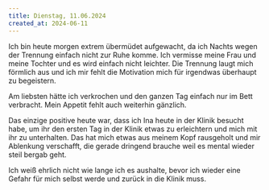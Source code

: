 ```yaml
---
title: Dienstag, 11.06.2024
created_at: 2024-06-11
---
```


Ich bin heute morgen extrem übermüdet aufgewacht, da ich Nachts wegen der Trennung einfach nicht zur Ruhe komme.
Ich vermisse meine Frau und meine Tochter und es wird einfach nicht leichter.
Die Trennung laugt mich förmlich aus und ich mir fehlt die Motivation mich für irgendwas überhaupt zu begeistern.

Am liebsten hätte ich verkrochen und den ganzen Tag einfach nur im Bett verbracht. Mein Appetit fehlt auch weiterhin gänzlich.

Das einzige positive heute war, dass ich Ina heute in der Klinik besucht habe, um ihr den ersten Tag in der Klinik
etwas zu erleichtern und mich mit ihr zu unterhalten.
Das hat mich etwas aus meinem Kopf rausgeholt und mir Ablenkung verschafft,
die gerade dringend brauche weil es mental wieder steil bergab geht.

Ich weiß ehrlich nicht wie lange ich es aushalte, bevor ich wieder eine Gefahr für mich selbst werde und zurück in die Klinik muss.
